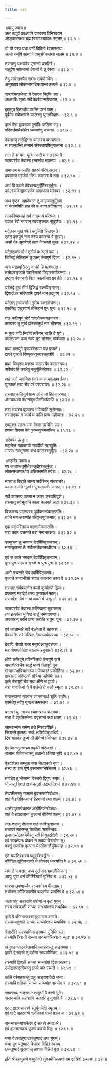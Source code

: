 ```yaml
---
title: ०३२

---
```

॥वायु रुवाच॥  
अत ऊर्द्ध्वं प्रवक्ष्यामि प्रणवस्य विनिश्वयम्।  
ओङ्कारमक्षरं ब्रह्म त्रिवर्णञ्चादितः स्मृतम् ॥ ३२.१ ॥  

यो यो यस्य यथा वर्णो विहितो देवतास्तथा।  
ऋचो यजूंषि सामानि वायुरग्निस्तथा जलम् ॥ ३२.२ ॥  

तस्मात्तु अक्षरादेव पुनरन्ये प्रजज्ञिरे।  
चतुर्द्दश महात्मानो देवानां ये तु दैवताः ॥ ३२.३ ॥  

तेषु सर्वगतश्चैव सर्वगः सर्वयोगवित् ।  
अनुग्रहाय लोकानामादिमध्यान्त उच्यते ॥ ३२.४ ॥  

सप्तर्षयस्तथेन्द्रा ये देवाश्च पितृभिः सह।  
अक्षरान्निः सृताः सर्वे देवदेवान्महेश्वरात् ॥ ३२.५ ॥  

इहामुत्र हितार्थाय वदन्ति परमं पदम्।  
पूर्वमेव मयोक्तस्ते कालस्तु युगसञ्ज्ञितः ॥ ३२.६ ॥  

कृतं त्रेता द्वापरञ्च युगादिः कलिना सह।  
परिवर्त्तमानैस्तैरेव भ्रममाणेषु चक्रवत् ॥ ३२.७ ॥  

देवतास्तु तदोद्विग्नाः कालस्य वशमागताः.  
न शक्नुवन्ति तन्मानं संस्स्थापयितुमात्मना ॥ ३२.८ ॥  

तदा ते वाग्यता भूत्वा आदौ मन्वन्तरस्य वै।  
ऋषयश्चैव देवाश्च इन्द्रश्चैव महातपाः ॥ ३२.९ ॥  

समाधाय मनस्तीव्रं सहस्रं परिवत्सरान्।  
प्रपन्नास्ते महादेवं भीताः कालस्य वै तदा ॥ ३२.१० ॥  

अयं हि कालो देवेशश्चतुर्मूर्तिश्चतुर्मुखः ।  
कोऽस्य विद्यान्महादेव अगाधस्य महेश्वर ॥ ३२.११ ॥  

अथ दृष्ट्वा महादेवस्तं तु कालञ्चतुर्मुखम्।  
न भेतव्यमिति प्राह को वः कामः प्रदीयताम् ॥ ३२.१२ ॥  

तत्करिष्याम्यहं सर्वं न वृथायं परिश्रमः ।  
उवाच देवो भगवान् स्वयङ्कालः सुदुर्जयः ॥ ३२.१३ ॥  

यदेतस्य मुखं श्वेतं चतुर्जिह्वं हि लक्ष्यते।  
एतत् कृतयुगं नाम तस्य कालस्य वै मुखम्।  
असौ देवः सुरश्रेष्ठो ब्रह्मा वैवस्वतो मुखः ॥ ३२.१४ ॥  

यदेतद्रक्तवर्णाभं तृतीयं वः स्मृतं मया ।  
त्रिजिह्वं लेलिहानं तु एतत् त्रेतायुगं द्विजाः ॥ ३२.१५ ॥  

अत्र यज्ञप्रवृत्तिस्तु जायते हि महेश्वरात्।  
ततोऽत्र इज्यते यज्ञस्तिस्रो जिह्वास्त्रयोऽग्नयः ।  
इष्ट्वा चैवाग्नयो विप्राः कालजिह्वा प्रवर्त्तते ॥ ३२.१६ ॥  

यदेतद्वै मुखं भीमं द्विजिह्वं रक्तपिङ्गलम्।  
द्विपादोऽत्र भविष्यामि द्वापरं नाम तद्युगम् ॥ ३२.१७ ॥  

यदेतत् कृष्णवर्णाभं तुरीयं रक्तलोचनम्।  
एकजिह्वं पृथुश्यामं लेलिहानं पुनः पुनः ॥ ३२.१८ ॥  

ततः कलियुगं घोरं सर्वलोकभयङ्करम्।  
कल्पस्य तु मुखं ह्येतच्चतुर्थं नाम भीषणम् ॥ ३२.१९ ॥  

न मुखं नापि निर्वाणं तस्मिन् भवति वै युगे।  
कालग्रस्ता प्रजा चापि युगे तस्मिन् भविष्यति ॥ ३२.२० ॥  

ब्रह्मा कृतयुगे पूज्यस्त्रेतायां यज्ञ इच्यते।  
द्वापरे पूज्यते विष्णुरहम्पूज्यश्चतुर्ष्वपि ॥ ३२.२१ ॥  

ब्रह्मा विष्णुश्च यज्ञश्च कालस्यैव कलास्त्रयः।  
सर्वेष्वेव हि कालेषु चतुर्मूर्तिर्महेश्वरः ॥ ३२.२२ ॥  

अहं जनो जनयिता (वः) कालः कालप्रवर्त्तकः।  
युगकर्ता तथा चैव परं परपरायणः ॥ ३२.२३ ॥  

तस्मात् कलियुगं प्राप्य लोकानां हितकारणात्।  
अभयार्थञ्च देवानामुभयोर्लोकयोरपि ॥ ३२.२४ ॥  

तदा भव्यश्च पूज्यश्च भविष्यामि सुरोत्तमाः।  
तस्माद्भयं न कार्यं च कलिं प्राप्य महौजसः ॥ ३२.२५ ॥  

एवमुक्ता स्ततः सर्वा देवता ऋषिभिः सह।  
प्रणम्य शिरसा देवं पुनरूचुर्जगत्पतिम् ॥ ३२.२६ ॥  

॥देवर्षय ऊचुः॥  
महातेजा महाकायो महावीर्यो महाद्युतिः।  
भीषणः सर्वभूतानां कथं कालश्चतुर्मुखः ॥ ३२.२७ ॥  

॥महादेव उवाच॥  
एष कालश्चतुर्मूर्तिश्चतुर्दंष्ट्रश्चतुर्मुखः।  
लोकसंरक्षणार्थाय अतिक्रामति सर्वशः ॥ ३२.२८ ॥  

नासाध्यं विद्यते चास्य सर्वस्मिन् सचराचरे।  
कालः सृजति भूतानि पुनःसंहरति क्रमात् ॥ ३२.२९ ॥  

सर्वे कालस्य वशगा न कालः कस्यचिद्वशे।  
तस्मात्तु सर्वभूतानि कालः कलयते सदा ॥ ३२.३० ॥  

विक्रमस्य पदान्यस्य पूर्वोक्तान्येकसप्ततिः।  
तानि मन्वन्तराणीह परिवृत्तयुगक्रमात् ॥ ३२.३१ ॥  

एकं पदं परिक्रम्य पदानामेकसप्ततिः।  
यदा कालः प्रक्रमते तदा मन्वन्तरक्षयः ॥ ३२.३२ ॥  

एवमुक्त्वा तु भगवान् देवर्षिपितृदानवान्।  
नमस्कृतश्च तैः सर्वैस्तत्रैवान्तरधीयत ॥ ३२.३३ ॥  

एवं स काले भगवान् देवर्षिपितृदानवान्।  
पुनः पुनः संहरते सृजते च पुनः पुनः ॥ ३२.३४ ॥  

अतो मन्वन्तरे चैव देवर्षिपितृदानवैः।  
पूज्यते भगवानीशो भयात् कालस्य तस्य वै ॥ ३२.३५ ॥  

तस्मात् सर्वप्रयत्नेन कलौ कुर्यात्तपो द्विजः।  
प्रपन्नस्य महादेवं तस्य पुण्यफलं महत्।  
तस्माद्देवा दिवं गत्वा अवतीर्य च भूतले ॥ ३२.३६ ॥  

ऋषयश्चैव देवाश्च कलिम्प्राप्य सुदारुणम्।  
तप इच्छन्ति भूयिष्ठं कर्त्तुं धर्मपरायणाः।  
अवतारान् कलिं प्राप्य करोति च पुनः पुनः ॥ ३२.३७ ॥  

एवं कालान्तरे सर्वे येऽतीता वै सहस्रशः।  
वैवस्वतेऽन्तरे तस्मिन् देवराजर्षयस्तथा ॥ ३२.३८ ॥  

देवापिः पोरवो राजा मनुश्वेक्ष्वाकुवंशजाः।  
महायोगबलोपेताः कालान्तरमुपासते ॥३२.३९ ॥  

क्षीणे कलियुगे तस्मिस्तिष्ये त्रेतायुगे कृते।  
सप्तर्षिभिश्चैव सार्द्धं भाव्ये त्रेतायुगे पुनः  
गोत्राणां क्षत्रियाणाञ्च भविष्यास्ते प्रकीर्तिताः ॥ ३२.४०।  
द्वापरान्ते प्रतिष्ठन्ते क्षत्रिया ऋषिभिः सह।  
कृते त्रेतायुगे चैव तथा क्षीणे च द्वापरे।  
नराः पातकिनो ये वै वर्त्तन्ते ते कलौ स्मृताः ॥ ३२.४१ ॥  

मन्वन्तराणां सप्तानां सान्तानार्था श्रुतिः स्मृतिः।  
एवमेतेषु सर्वेषु युगक्षयक्रमस्तथा ॥ ३२.४२ ॥  

परस्परं युगानाञ्च ब्रह्मक्षत्रस्य चोद्भवः।  
यथा वै प्रकृतिस्तेभ्यः प्रवृत्तानां यथा क्षयम् ॥ ३२.४३ ॥  

जामदग्न्येन रामेण क्षत्रे निरवशोषिते।  
क्रियन्ते कुलटाः सर्वाः क्षत्रियैर्वसुधाधिपैः।  
दिवं गतानहं तुभ्यं कीर्त्तयिष्ये निबोधत ॥ ३२.४४ ॥  

ऐडमिक्ष्वाकुवंशस्य प्रकृतिं परिचक्षते।  
राजानः श्रेणिबन्धास्तु तक्षान्ये क्षत्रिया भुवि ॥ ३२.४५ ॥  

ऐडवंशेऽथ सम्भूता यथा चेक्ष्वाकवो नृपाः।  
तेभ्य एव शतं पूर्णं कुलानामभिषेचितम् ॥ ३२.४६ ॥  

तावदेव तु भोजानां विस्तरो द्विगुणः स्मृतः ।  
भोजन्तु त्रिशतं क्षत्रं चतुर्द्धा तद्यथादिशम् ॥ ३२.४७ ॥  

तेष्वतीतास्तु राजानो ब्रुवतस्तान्निबोधत।  
शतं वै प्रतिविन्ध्यानां हैहयानां तथा शतम् ॥ ३२.४८ ॥  

धार्त्तराष्ट्रास्त्वेकशतं अशीतिर्जनमेजयाः।  
शतं वै ब्रह्मदत्तानां कुलानां वीर्यिणां शतम् ॥ ३२.४९ ॥  

ततः शतन्तु पौलानां शतं काशिकुशादयः ।  
तथापरं सहस्रन्तु येऽतीताः शशबिन्दवः।  
इजानास्तेऽश्वमेधैस्तु सर्वे नियुतदक्षिणैः ॥ ३२.५०।  
एवं सङ्क्षेपतः प्रोक्ता न शक्या विस्तरेण तु।  
वक्तुं राजर्षयः कृत्स्ना येऽतीतास्तैर्युकैःसह ॥ ३२.५१ ॥  

एते ययातिवंशस्य बभूवुर्वंशवर्द्धनाः।  
कीर्तिता द्युतिमन्तस्ते ये लोकान् धारयन्ति वै ॥ ३२.५२ ॥  

लभन्ते च वरान् पञ्च दुर्लभान् ब्रह्मलौकिकान् ।  
आयुः पुत्रा धनं कीर्तिरैश्वर्यं भूतिरेव च ॥ ३२.५३ ॥  

धारणाच्छ्रवणाच्चैव पञ्चवर्गस्य धीमताम्।  
तथोक्ता लौकिकाश्चैव ब्रह्मलोकं व्रजन्ति वै ॥ ३२.५४ ॥  

चत्वार्याहुः सहस्राणि वर्षाणां च कृतं युगम् ।  
तस्य तावच्छती सन्ध्या सन्ध्यांशश्च तथाविधः ॥ ३२.५५ ॥  

कृते वै प्रक्रियापादश्चतुःसाहस्र उच्यते।  
तस्माच्चतुःशतं सन्ध्या सन्ध्यांशश्च यथाविधः ॥ ३२.५६ ॥  

त्रेतादीनि सहस्राणि सङ्ख्यया मुनिभिः सह।  
तस्यापि त्रिशती सन्ध्या सन्ध्यांशस्त्रिशतः स्मृतः ॥ ३२.५७ ॥  

अनुषङ्गपादस्त्रेतायास्त्रिसाहस्रस्तु सङ्ख्यया।  
द्वापरे द्वे सहस्रे तु वर्षाणां सम्प्रकीर्तितम् ॥ ३२.५८ ॥  

तस्यापि द्विशती सन्ध्या सन्ध्यांशो द्विशतस्तथा।  
उपोद्वातस्तृतीयस्तु द्वापरे पाद उच्यते ॥ ३२.५९ ॥  

कलिं वर्षसहस्रन्तु प्राहुः सङ्ख्याविदो जनाः।  
तस्यापि शतिका सन्ध्या सन्ध्यांशः शतमेव च ॥ ३२.६० ॥  

संहारपादः सङ्ख्यातश्वतुर्थो वै कलौ युगे।  
ससन्ध्यानि सहांशानि चत्वारि तु युगानि वै ॥ ३२.६१ ॥  

एतद् द्वादशसाहस्रं चतुर्युगमिति स्मृतम्।  
एवं पादैः सहस्राणि श्लोकानां पञ्च पञ्च च ॥ ३२.६२ ॥  

सन्ध्यासन्ध्यांशकैरेव द्वे सहस्रे तथाऽपरे।  
एवं द्वादशसाहस्रं पुराणं कवयो विदुः ॥ ३२.६३ ॥  

यथा वेदश्चतुष्पादश्चतुष्पादं तथा युगम्।  
यथा युगं चतुष्पादं विधात्रा विहितं स्वयम्।  
छचतुष्पादं सुराणान्तु ब्रह्मणा विहितं पुरा ॥ ३२.६४ ॥  

इति श्रीमहापुराणे वायुप्रोक्ते युगधर्मनिरूपणं नाम द्वात्रिंशो ऽध्यायः ॥ ३२ ॥